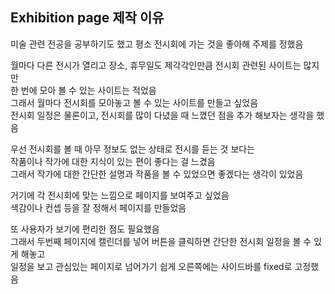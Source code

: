 
## Exhibition page 제작 이유

미술 관련 전공을 공부하기도 했고 평소 전시회에 가는 것을 좋아해 주제를 정했음  

월마다 다른 전시가 열리고 장소, 휴무일도 제각각인만큼 전시회 관련된 사이트는 많지만  
한 번에 모아 볼 수 있는 사이트는 적었음  
그래서 월마다 전시회를 모아놓고 볼 수 있는 사이트를 만들고 싶었음  
전시회 일정은 물론이고, 전시회를 많이 다녔을 때 느꼈던 점을 추가 해보자는 생각을 했음  

우선 전시회를 볼 때 아무 정보도 없는 상태로 전시를 듣는 것 보다는  
작품이나 작가에 대한 지식이 있는 편이 좋다는 걸 느겼음  
그래서 작가에 대한 간단한 설명과 작품을 볼 수 있었으면 좋겠다는 생각이 있었음  

거기에 각 전시회에 맞는 느낌으로 페이지를 보여주고 싶었음  
색감이나 컨셉 등을 잘 정해서 페이지를 만들었음  

또 사용자가 보기에 편리한 점도 필요했음  
그래서 두번째 페이지에 캘린더를 넣어 버튼을 클릭하면 간단한 전시회 일정을 볼 수 있게 해놓고  
일정을 보고 관심있는 페이지로 넘어가기 쉽게 오른쪽에는 사이드바를 fixed로 고정했음  